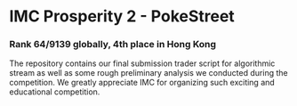 # IMC Prosperity 2 - PokeStreet 

### Rank 64/9139 globally, 4th place in Hong Kong

The repository contains our final submission trader script for algorithmic stream as well as some rough preliminary analysis we conducted during the competition. We greatly appreciate IMC for organizing such exciting and educational competition.


